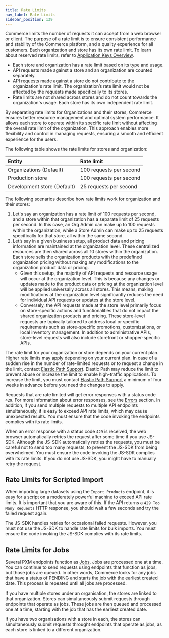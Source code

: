 ```yaml
---
title: Rate Limits
nav_label: Rate Limits
sidebar_position: 139
---
```


Commerce limits the number of requests it can accept from a web browser or client. The purpose of a rate limit is to ensure consistent performance and stability of the Commerce platform, and a quality experience for all customers. Each organization and store has its own rate limit. To learn about reserved rate limits, refer to [Application  Keys Overview](/docs/authentication/application-keys/application-keys-overview).

- Each store and organization has a rate limit based on its type and usage.
- API requests made against a store and an organization are counted separately. 
- API requests made against a store do not contribute to the organization's rate limit. The organization’s rate limit would not be affected by the requests made specifically to its stores.
- Rate limits are not shared across stores and do not count towards the organization's usage. Each store has its own independent rate limit.

By separating rate limits for Organizations and their stores, Commerce ensures better resource management and optimal system performance. It allows each store to operate within its specific rate limit without affecting the overall rate limit of the organization. This approach enables more flexibility and control in managing requests, ensuring a smooth and efficient experience for the users. 

The following table shows the rate limits for stores and organization:

| Entity | Rate limit |
| :--- | :--- |
| Organizations (Default) | 100 requests per second |
| Production store | 100 requests per second |
| Development store (Default) | 25 requests per second |

The following scenarios describe how rate limits work for organization and their stores:

1. Let's say an organization has a rate limit of 100 requests per second, and a store within that organization has a separate limit of 25 requests per second. In this case, an Org Admin can make up to 100 requests within the organization, while a Store Admin can make up to 25 requests specifically for that store, all within the same second.
2. Let’s say in a given business setup, all product data and pricing information are maintained at the organization level. These centralized resources are then shared across all 10 stores within the organization. Each store sells the organization products with the predefined organization pricing without making any modifications to the organization product data or pricing. 
    - Given this setup, the majority of API requests and resource usage will occur at the organization level. This is because any changes or updates made to the product data or pricing at the organization level will be applied universally across all stores. This means, making modifications at the organization level significantly reduces the need for individual API requests or updates at the store level.
    - Conversely, the API requests made at the store level primarily focus on store-specific actions and functionalities that do not impact the shared organization products and pricing. These store-level requests are typically tailored to address local or specific requirements such as store-specific promotions, customizations, or local inventory management. In addition to administrative APIs, store-level requests will also include storefront or shopper-specific APIs.

The rate limit for your organization or store depends on your current plan. Higher rate limits may apply depending on your current plan. In case of a sudden rise in the number of rate-limited requests or to request a change in the limit, contact [Elastic Path Support](https://support.elasticpath.com/hc/en-us). Elastic Path may reduce the limit to prevent abuse or increase the limit to enable high-traffic applications. To increase the limit, you must contact [Elastic Path Support](https://support.elasticpath.com/hc/en-us) a minimum of four weeks in advance before you need the changes to apply.

Requests that are rate limited will get error responses with a status code `429`. For more information about error responses, see the [Errors](/guides/Getting-Started/errors) section. In addition, if you send multiple requests to multiple API endpoints simultaneously, it is easy to exceed API rate limits, which may cause unexpected results. You must ensure that the code invoking the endpoints complies with its rate limits. 

When an error response with a status code `429` is received, the web browser automatically retries the request after some time if you use JS-SDK. Although the JS-SDK automatically retries the requests, you must be careful not to send too many requests, to prevent the JS-SDK from being overwhelmed. You must ensure the code invoking the JS-SDK complies with its rate limits. If you do not use JS-SDK, you might have to manually retry the request.

## Rate Limits for Scripted Import

When importing large datasets using the `Import Products` endpoint, it is easy for a script on a moderately powerful machine to exceed API rate limits. It is important that you are aware of this. If the API returns a `429 Too Many Requests` HTTP response, you should wait a few seconds and try the failed request again.

The JS-SDK handles retries for occasional failed requests. However, you must not use the JS-SDK to handle rate limits for bulk imports. You must ensure the code invoking the JS-SDK complies with its rate limits.

## Rate Limits for Jobs

Several PXM endpoints function as [Jobs](/docs/pxm/jobs-api/overview). Jobs are processed one at a time. You can continue to send requests using endpoints that function as jobs, but those jobs are queued. In other words, Commerce looks for any jobs that have a status of PENDING and starts the job with the earliest created date. This process is repeated until all jobs are processed.

If you have multiple stores under an organisation, the stores are linked to that organization. Stores can simultaneously submit requests through endpoints that operate as jobs. These jobs are then queued and processed one at a time, starting with the job that has the earliest created date. 

If you have two organisations with a store in each, the stores can simultaneously submit requests throught endpoints that operate as jobs, as each store is linked to a different organization. 

